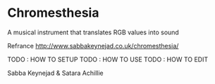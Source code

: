 # Chromesthesia
A musical instrument that translates RGB values into sound

Refrance http://www.sabbakeynejad.co.uk/chromesthesia/

TODO : HOW TO SETUP
TODO : HOW TO USE
TODO : HOW TO EDIT

Sabba Keynejad & Satara Achillie 